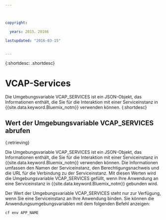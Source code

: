 ```yaml
---



copyright:

  years: 2015，20166

lastupdated: "2016-03-15"


---
```


{:shortdesc: .shortdesc}

# VCAP-Services


Die Umgebungsvariable VCAP_SERVICES ist ein JSON-Objekt, das Informationen enthält,
die Sie für die Interaktion mit einer Serviceinstanz in {{site.data.keyword.Bluemix_notm}} verwenden können.
{:shortdesc}


## Wert der Umgebungsvariable VCAP_SERVICES abrufen
{:retrieving}

Die Umgebungsvariable VCAP_SERVICES ist ein JSON-Objekt, das Informationen enthält,
die Sie für die Interaktion mit einer Serviceinstanz in {{site.data.keyword.Bluemix_notm}} verwenden können. Die Informationen umfassen den Namen der Serviceinstanz, den Berechtigungsnachweis und die URL für die Verbindung zu der Serviceinstanz. Mit diesen Werten wird die Umgebungsvariable VCAP_SERVICES gefüllt, wenn Ihre Anwendung an eine Serviceinstanz in {{site.data.keyword.Bluemix_notm}} gebunden wird.

Der Wert der Umgebungsvariable VCAP_SERVICES steht nur zur Verfügung, wenn Sie eine Serviceinstanz an Ihre Anwendung binden. Sie können die Anwendungsumgebungsvariablen mit dem folgenden Befehl anzeigen:
```
cf env APP_NAME
```
